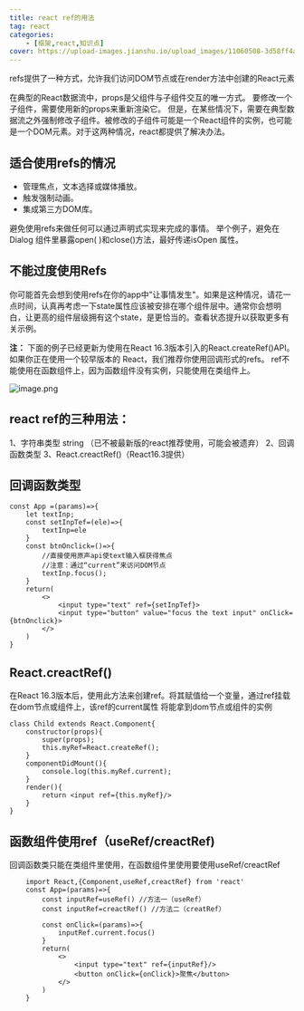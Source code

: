 ```yaml
---
title: react ref的用法
tag: react
categories: 
    - [框架,react,知识点]
cover: https://upload-images.jianshu.io/upload_images/11060508-3d58ff4aa4dc20c8.png?imageMogr2/auto-orient/strip%7CimageView2/2/w/1240
---
```

refs提供了一种方式，允许我们访问DOM节点或在render方法中创建的React元素

在典型的React数据流中，props是父组件与子组件交互的唯一方式。
要修改一个子组件，需要使用新的props来重新渲染它。
但是，在某些情况下，需要在典型数据流之外强制修改子组件。被修改的子组件可能是一个React组件的实例，也可能是一个DOM元素。对于这两种情况，react都提供了解决办法。
## 适合使用refs的情况
* 管理焦点，文本选择或媒体播放。
* 触发强制动画。
* 集成第三方DOM库。

避免使用refs来做任何可以通过声明式实现来完成的事情。
举个例子，避免在Dialog 组件里暴露open( )和close()方法，最好传递isOpen 属性。
## 不能过度使用Refs
你可能首先会想到使用refs在你的app中"让事情发生"。如果是这种情况，请花一点时间，认真再考虑一下state属性应该被安排在哪个组件层中。通常你会想明白，让更高的组件层级拥有这个state，是更恰当的。查看状态提升以获取更多有关示例。

__注：__ 
下面的例子已经更新为使用在React 16.3版本引入的React.createRef()API。如果你正在使用一个较早版本的 React，我们推荐你使用回调形式的refs。
ref不能使用在函数组件上，因为函数组件没有实例，只能使用在类组件上。

![image.png](https://upload-images.jianshu.io/upload_images/11060508-195e071a5cb57611.png?imageMogr2/auto-orient/strip%7CimageView2/2/w/1240)

## react ref的三种用法：
1、字符串类型 string （已不被最新版的react推荐使用，可能会被遗弃）
2、回调函数类型
3、React.creactRef()（React16.3提供）

## 回调函数类型
```
const App =(params)=>{
    let textInp;
    const setInpTef=(ele)=>{
        textInp=ele
    }
    const btnOnclick=()=>{
        //直接使用原声api使text输入框获得焦点
        //注意：通过“current”来访问DOM节点
        textInp.focus();
    }
    return(
        <>
            <input type="text" ref={setInpTef}>
            <input type="button" value="focus the text input" onClick={btnOnclick}>
        </>
    )
}
```

## React.creactRef()
在React 16.3版本后，使用此方法来创建ref。将其赋值给一个变量，通过ref挂载在dom节点或组件上，该ref的current属性
将能拿到dom节点或组件的实例
```
class Child extends React.Component{
    constructor(props){
        super(props);
        this.myRef=React.createRef();
    }
    componentDidMount(){
        console.log(this.myRef.current);
    }
    render(){
        return <input ref={this.myRef}/>
    }
}
```


## 函数组件使用ref（useRef/creactRef)

回调函数类只能在类组件里使用，在函数组件里使用要使用useRef/creactRef
```
    import React,{Component,useRef,creactRef} from 'react'
    const App=(params)=>{
        const inputRef=useRef() //方法一（useRef）
        const inputRef=creactRef() //方法二（creatRef）

        const onClick=(params)=>{
            inputRef.current.focus()
        }
        return(
            <>
                <input type="text" ref={inputRef}/>
                <button onClick={onClick}>聚焦</button>
            </>
        )
    }
```